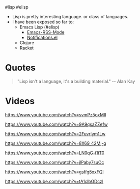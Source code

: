 #lisp #elisp 

* Lisp is pretty interesting language. or class of languages.
* I have been exposed so far to: 
  * Emacs Lisp (#elisp)
    * [Emacs-RSS-Mode](https://github.com/emad-elsaid/emacs-rss-mode)
    * [Notifications.el](https://github.com/emad-elsaid/notifications.el)
  * Clojure
  * Racket

# Quotes

> "Lisp isn't a language, it's a building material."
> -- Alan Kay

# Videos

https://www.youtube.com/watch?v=svmPz5oxMlI

https://www.youtube.com/watch?v=9A9qsaZZefw

https://www.youtube.com/watch?v=2Fuvrlym1Lw

https://www.youtube.com/watch?v=8X69_42Mj-g

https://www.youtube.com/watch?v=LN0qG-i1iT0

https://www.youtube.com/watch?v=jlPaby7suOc

https://www.youtube.com/watch?v=gsffg5xxFQI

https://www.youtube.com/watch?v=tA1clbGDczI